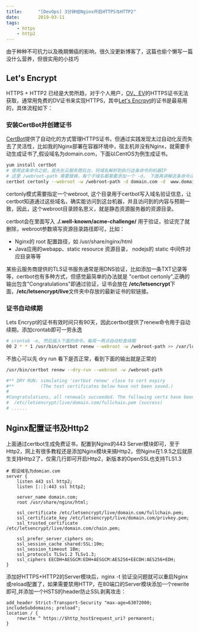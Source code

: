 ```yaml
---
title:      "[DevOps] 3分钟给Nginx开启HTTPS与HTTP2"
date:       2019-03-11
tags:
    - https
    - http2
---
```


由于种种不可抗力以及晚期懒癌的影响，很久没更新博客了，这篇也偷个懒写一篇没什么营养，但很实用的小技巧

## Let's Encrypt
HTTPS + HTTP2 已经是大势所趋，对于个人用户，[OV、EV](https://www.cnblogs.com/sslwork/p/6193256.html)的HTTPS证书无法获取，通常用免费的DV证书来实现HTTPS，其中[Let's Encrpyt](https://letsencrypt.org/)的证书是最易用的，具体流程如下：

### 安装CertBot并创建证书

[CertBot](https://certbot.eff.org/)提供了自动化的方式管理HTTPS证书，但通过实践发现太过自动化反而失去了灵活性，比如我的Nginx部署在容器环境中，宿主机并没有Nginx，就需要手动生成证书了,假设域名为domain.com，下面以CentOS为例生成证书。

```bash
yum install certbot
# 使用这条命令之前，首先在云服务商后台，将域名解析到执行这条命令的机器IP
# 这里 /webroot-path 需要替换，每个子域名都需要添加一个 -d， 下面再讲解这条命令详细含义
certbot certonly --webroot -w /webroot-path -d domain.com -d  www.domain.com
```

certonly模式需要指定一个webroot, 这个目录用于certbot写入域名验证信息，让certbot知道通过这些域名，确实能访问到这台机器，并且访问到的内容与预期一致，因此，这个webroot目录顾名思义，就是静态资源服务器的资源目录。

certbot会在里面写入 **./.well-known/acme-challenge/** 用于验证，验证完了就删除，webroot参数填写资源目录路径即可，比如：
- Nginx的 root 配置路径，如 /usr/share/nginx/html
- Java应用的webapp、static resource 资源目录， nodejs的 static 中间件对应目录等等

某些云服务商提供的TLS证书服务通常是用DNS验证，比如添加一条TXT记录等等，certbot也有多种方式，但感觉最简单的办法就是 "certbot certonly",正确的输出包含"Congratulations"即通过验证，证书会放在 **/etc/letsencrypt**下面，**/etc/letsencrypt/live**文件夹中存放的最新证书的软链接。

### 证书自动续期
Lets Encrypt的证书有效时间只有90天，因此certbot提供了renew命令用于自动续期，添加crontab即可一劳永逸

```bash
# crontab -e, 然后插入下面的命令，每周一两点自动检查续期
00 2 * * 1 /usr/bin/certbot renew --webroot -w /webroot-path >> /var/log/le-renew.log
```

不放心可以先 dry run 看下是否正常，看到下面的输出就是正常的
```bash
/usr/bin/certbot renew --dry-run --webroot -w /webroot-path

#** DRY RUN: simulating 'certbot renew' close to cert expiry
#**          (The test certificates below have not been saved.)
#
#Congratulations, all renewals succeeded. The following certs have been #renewed:
#  /etc/letsencrypt/live/domain.com/fullchain.pem (success)
# ......
```

## Nginx配置证书及Http2
上面通过certbot生成免费证书，配置到Nginx的443 Server模块即可，至于Http2，网上有很多教程还是添加Nginx模块来搞Http2，但Nginx在1.9.5之后就原生支持Http2了，仅需几行即可开启Http2，新版本的OpenSSL也支持TLS1.3

```
# 假设域名为domian.com
server {
    listen 443 ssl http2;
    listen [::]:443 ssl http2;

    server_name domain.com;
    root /usr/share/nginx/html;

    ssl_certificate /etc/letsencrypt/live/domain.com/fullchain.pem;
    ssl_certificate_key /etc/letsencrypt/live/domain.com/privkey.pem;
    ssl_trusted_certificate /etc/letsencrypt/live/domain.com/chain.pem;
    
    ssl_prefer_server_ciphers on;
    ssl_session_cache shared:SSL:10m;
    ssl_session_timeout 10m;
    ssl_protocols TLSv1.2 TLSv1.3;
    ssl_ciphers EECDH+AESGCM:EDH+AESGCM:AES256+EECDH:AES256+EDH;
}
```

添加好HTTPS+HTTP2的Server模块后，nginx -t 验证没问题就可以重启Nginx或reload配置了，如果需要禁用HTTP，在80端口的Server模块添加一个rewrite即可,并添加一个HSTS的header防止SSL剥离攻击：
```
add_header Strict-Transport-Security "max-age=63072000; includeSubdomains; preload";
location / {
    rewrite ^ https://$http_host$request_uri? permanent;
}
```